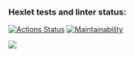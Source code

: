 ### Hexlet tests and linter status:
[![Actions Status](https://github.com/Ekaterina31415/frontend-project-46/workflows/hexlet-check/badge.svg)](https://github.com/Ekaterina31415/frontend-project-46/actions)
[![Maintainability](https://api.codeclimate.com/v1/badges/6f4e2b0633944f95c758/maintainability)](https://codeclimate.com/github/Ekaterina31415/frontend-project-46/maintainability)

<a href="https://asciinema.org/a/mtSvYJAjijS1jH4p4WbISb7z3" target="_blank"><img src="https://asciinema.org/a/mtSvYJAjijS1jH4p4WbISb7z3.svg" /></a>